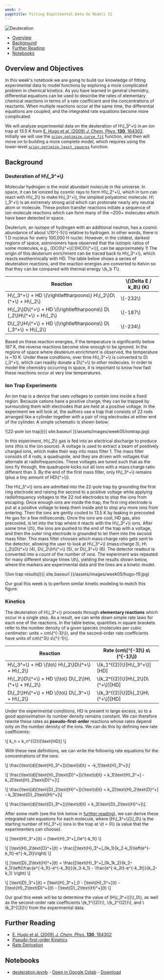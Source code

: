 ```yaml
---
week: 5
pagetitle: Fitting Experimental Data to Models II
---
```


![Deuteration]( {{site.baseurl}}/assets/images/week05/deuteration_results.png)

- [Overview](#overview-and-objectives)
- [Background](#background)
- [Further Reading](#further-reading)
- [Notebooks](#notebooks)

## Overview and Objectives

In this week's notebook we are going to build our knowledge of fitting experimental data to model functions by exploring a more complicated problem in chemical kinetics. As you have learned in general chemistry, differential equations can be used to describe the rates of elementary chemical reactions in terms of a rate coefficient and the concentrations of reactants. When multiple reactions occur at the same time, the differential equations are coupled, and the integrated rate equations become more complicated.

We will analyze experimental data on the deuteration of H\\(_3^+\\) in an ion trap at 13.5 K from [E. Hugo et al. (2009) _J. Chem. Phys._ **130**, 164302](http://dx.doi.org/10.1063/1.3089422). Initially we will use the [`scipy.optimize.curve_fit`](https://docs.scipy.org/doc/scipy/reference/generated/scipy.optimize.curve_fit.html) function, and then will move on to building a more complete model, which requires using the lower-level [`scipy.optimize.least_squares`](https://docs.scipy.org/doc/scipy/reference/generated/scipy.optimize.least_squares.html) function.

## Background

### Deuteration of H\\(_3^+\\)

Molecular hydrogen is the most abundant molecule in the universe. In space, it can be ionized by cosmic rays to form H\\(_2^+\\), which in turn can react with H\\(_2\\) to make H\\(_3^+\\), the simplest polyatomic molecule. H\\(_3^+\\) is an extremely strong acid which can protonate nearly any neutral atom or molecule. These proton transfer reactions initiate a sequence of ion-molecule reactions which can form many of the ~200+ molecules which have been detected in space.

Deuterium, an isotope of hydrogen with an additional neutron, has a cosmic abundance of about \\(10^{-5}\\) relative to hydrogen. In other words, there is 1 D nucleus for every 100,000 H nuclei. However, in the coldest, darkest regions of space, astronomers have observed that the isotopic ratios of some molecules, e.g., \[DCO\\(^+\\)\]:\[HCO\\(^+\\)\], can be approximately 1! The origin of this deuterium enrichment can be traced back to H\\(_3^+\\), which reacts exothermically with HD. The table below shows a series of deuteration reactions, and the reaction energies are converted to Kelvin so that they can be compared with thermal energy \\(k_b T\\).

| Reaction | \\(\Delta E / k_B\\) (K) |
| --- | --- |
| H\\(_3^+\\) + HD \\(\rightleftharpoons\\) H\\(_2\\)D\\(^+\\) + H\\(_2\\) | \\(-232\\) |
| H\\(_2\\)D\\(^+\\) + HD \\(\rightleftharpoons\\) D\\(_2\\)H\\(^+\\) + H\\(_2\\) | \\(-187\\) |
| D\\(_2\\)H\\(^+\\) + HD \\(\rightleftharpoons\\) D\\(_3^+\\) + H\\(_2\\) | \\(-234\\) |

Based on these reaction energies, if the temperature is significantly below 187 K, the reverse reactions become slow enough to be ignored. In the regions of space where deuterium enrichment is observed, the temperature is ~10 K. Under these conditions, over time H\\(_3^+\\) is converted to D\\(_3^+\\), which can readily donate a D\\(^+\\) to other molecules. In order to model the chemistry occurring in space, it is important to know how fast these reactions occur at very low temperatures.

### Ion Trap Experiments

An ion trap is a device that uses voltages to contain ions inside a fixed region. Because cations have a positive charge, they can be trapped by surrounding them with electrodes that are held at a positive voltage. In the experiment we will look at, the authors use a trap that consists of 22 rods arranged like a cylinder together with a pair of ring electrodes at either end of the cylinder. A simple schematic is shown below:

![22-pole ion trap]({{ site.baseurl }}/assets/images/week05/iontrap.jpg)

In this experiment, H\\(_2\\) gas is fed into an electrical discharge to produce ions (this is the ion source). A voltage is used to extract a beam of positively charged ions, which make their way into mass filter 1. The mass filter consists of 4 rods, a quadrupole, and they are driven with voltages that alternate at radiofrequencies. These voltages are tuned such that as the ions fly through, the quadrupole kicks out all ions with a mass:charge ratio different than 3. By the end of the first mass filter, only H\\(_3^+\\) remains (plus a tiny amount of HD\\(^+\\)).

The H\\(_3^+\\) ions are admitted into the 22-pole trap by grounding the first ring electrode and raising the second to a positive voltage while applying radiofrequency voltages to the 22 rod electrodes to stop the ions from escaping. Once enough ions are inside the trap, the first ring electrode is put at a positive voltage to keep them inside and to stop any more ions from entering. Then the ions are gently cooled to 13.5 K by leaking in precooled He gas for a few milliseconds. Once the ions are cool, HD gas, also precooled, is let into the trap where it reacts with the H\\(_3^+\\) ions. After some time \\(t\\), the ions are pushed to the end of the trap with a voltage, and then the outer ring electrode is grounded to let them into the second mass filter. This mass filter chooses which mass:charge ratio gets sent to the detector, allowing the user to look at H\\(_3^+\\) (mass:charge 3), H\\(_2\\)D\\(^+\\) (4), D\\(_2\\)H\\(^+\\) (5), or D\\(_3^+\\) (6). The detector readout is converted into a count of the number of ions. The experiment was repeated for many different storage times \\(t\\), yielding the results shown below, where the markers are experimental data and the lines are a kinetic model.

![Ion trap results]({{ site.baseurl }}/assets/images/week05/hugo-f9.jpg)

Our goal this week is to perform similar kinetic modeling to match this figure.

### Kinetics

The deuteration of H\\(_3^+\\) proceeds through **elementary reactions** which occur in a single step. As a result, we can write down simple rate laws for each one of the reactions. In the table below, quantities in square brackets refer to the number density of a given species (molecules per cubic centimeter: units = cm\\(^{-3}\\)), and the second-order rate coefficients have units of cm\\(^3\\) s\\(^{-1}\\).

| Reaction | Rate (cm\\(^{-3}\\) s\\(^{-1}\\)) |
| --- | --- |
| H\\(_3^+\\) + HD \\(\to\\) H\\(_2\\)D\\(^+\\) + H\\(_2\\) | \\(k_1^{(2)}\\)\[H\\(_3^+\\)\]\[HD\] |
| H\\(_2\\)D\\(^+\\) + HD \\(\to\\) D\\(_2\\)H\\(^+\\) + H\\(_2\\) | \\(k_2^{(2)}\\)\[H\\(_2\\)D\\(^+\\)\]\[HD\] |
| D\\(_2\\)H\\(^+\\) + HD \\(\to\\) D\\(_3^+\\) + H\\(_2\\) | \\(k_3^{(2)}\\)\[D\\(_2\\)H\\(^+\\)\]\[HD\] |

Under the experimental conditions, HD is present in large excess, so to a good approximation its number density remains constant. We can therefore rewrite these rates as **pseudo-first-order** reactions whose rates depend only on the number density of the ions. We can do this by defining new rate coefficients:

\\[ k_n = k_n^{(2)}[\text{HD}] \\]

With these new definitions, we can write the following rate equations for the concentrations of the ions:

\\[ \frac{\text{d}[\text{H}_3^+]}{\text{d}t} = -k_1[\text{H}_3^+]\\]

\\[ \frac{\text{d}[\text{H}_2\text{D}^+]}{\text{d}t} = k_1[\text{H}_3^+] - k_2[\text{H}_2\text{D}^+]\\]

\\[ \frac{\text{d}[\text{D}_2\text{H}^+]}{\text{d}t} = k_2[\text{H}_2\text{D}^+] - k_3[\text{D}_2\text{H}^+]\\]

\\[ \frac{\text{d}[\text{D}_3^+]}{\text{d}t} = k_3[\text{D}_2\text{H}^+]\\].

After some math (see the link below in [further reading](#further-reading)), we can derive these integrated rate equations for each molecule, where \[H\\(_3^+\\)\]\\(_0\\) is the starting number of H\\(_3^+\\) ions in the trap at \\(t = 0\\) (a value that the experimenters can choose).

\\[ \[\text{H}_3^+\](t) = \[\text{H}_3^+\]_0e^{-k_1t}  \\]

\\[ \[\text{H}_2\text{D}^+\](t) = \frac{\[\text{H}_3^+\]_0k_1}{k_2-k_1}\left(e^{-k_1t}-e^{-k_2t}\right)  \\]

\\[ \[\text{D}_2\text{H}^+\](t) = \frac{\[\text{H}_3^+\]_0k_1k_2}{k_2-k_1}\left(\frac{e^{-k_1t}-e^{-k_3t}}{k_3-k_1} - \frac{e^{-k_2t}-e^{-k_3t}}{k_2-k_1} \right)  \\]

\\[ \[\text{D}_3^+\](t) = \[\text{H}_3^+\]_0 - \[\text{H}_3^+\](t) - \[\text{H}_2\text{D}^+\](t) - [\text{D}_2\text{H}^+\](t) \\]

Our goal this week will be to determine the value of \[H\\(_3^+\\)\]\\(_0\\), as well as the second-order rate coefficients \\(k_1^{(2)}\\), \\(k_2^{(2)}\\), and \\(k_3^{(2)}\\) from the experimental data.

## Further Reading

- [E. Hugo et al. (2009) _J. Chem. Phys._ **130**, 164302](http://dx.doi.org/10.1063/1.3089422)
- [Pseudo-first-order Kinetics](https://chem.libretexts.org/Bookshelves/Physical_and_Theoretical_Chemistry_Textbook_Maps/Supplemental_Modules_(Physical_and_Theoretical_Chemistry)/Kinetics/02%3A_Reaction_Rates/2.08%3A_Second-Order_Reactions/2.8.01%3A_Pseudo-1st-order_reactions)
- [Rate Derivation]( {{site.baseurl}}/assets/latex/week05/rate-derivation.pdf)


## Notebooks

- [deuteration.ipynb](https://github.com/leeping/che155/blob/master/_notebooks/week05/deuteration.ipynb) - [Open in Google Colab](https://colab.research.google.com/github/leeping/che155/blob/master/_notebooks/week05/deuteration.ipynb) - [Download](https://raw.githubusercontent.com/leeping/che155/master/_notebooks/week05/deuteration.ipynb)
